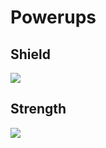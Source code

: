 Powerups
========

Shield
------

![](http://pics.nexuizninjaz.com/images/l2ycopxlaclk58xpvek8.jpg)

Strength
--------

![](http://pics.nexuizninjaz.com/images/suftloljmy2uaj2p2mrv.jpg)

